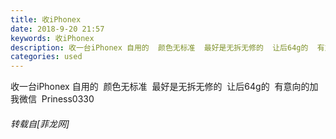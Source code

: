 ```yaml
---
title: 收iPhonex
date: 2018-9-20 21:57
keywords: 收iPhonex
description: 收一台iPhonex 自用的  颜色无标准  最好是无拆无修的  让后64g的  有意向的加我微信  Priness0330
categories: used
---
```

<td class="t_f" id="postmessage_1843926">

收一台iPhonex 自用的  颜色无标准  最好是无拆无修的  让后64g的  有意向的加我微信  Priness0330</td>
###### 转载自[菲龙网]